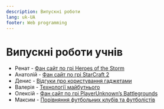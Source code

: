 ```yaml
---
description: Випускні роботи
lang: uk-UA
footer: Web programming
---
```


# Випускні роботи учнів

-   Ренат - [Фан сайт по грі Heroes of the Storm](https://renattop.me)
-   Анатолій - [Фан сайт по грі StarCraft 2](https://Anat0liy12.github.io)
-   Денис - [Відгуки про користування гаджетами](https://banzai2003.github.io)
-   Валерія - [Технології майбутнього](https://lera1711.github.io)
-   Олексій - [Фан сайт по грі PlayerUnknown’s Battlegrounds](https://alexxeyy123.github.io/mysitepubg/)
-   Максим - [Порівняння футбольних клубів та футболістів](https://football763.github.io)
